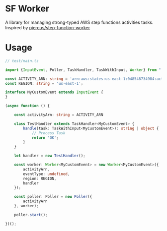 # SF Worker
A library for managing strong-typed AWS step functions activities tasks.
Inspired by [piercus/step-function-worker](https://github.com/piercus/step-function-worker)

# Usage
```typescript
// test/main.ts

import {InputEvent, Poller, TaskHandler, TaskWithInput, Worker} from "../src";

const ACTIVITY_ARN: string = 'arn:aws:states:us-east-1:048548734984:activity:MyActivity';
const REGION: string = 'us-east-1';

interface MyCustomEvent extends InputEvent {
}

(async function () {

    const activityArn: string = ACTIVITY_ARN

    class TestHandler extends TaskHandler<MyCustomEvent> {
        handle(task: TaskWithInput<MyCustomEvent>): string | object {
            // Process Task
            return 'OK';
        }
    }

    let handler = new TestHandler();

    const worker: Worker<MyCustomEvent> = new Worker<MyCustomEvent>({
        activityArn,
        eventType: undefined,
        region: REGION,
        handler
    });

    const poller: Poller = new Poller({
        activityArn
    }, worker);

    poller.start();

})();

```
